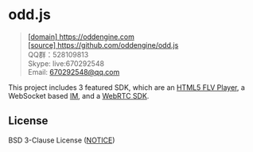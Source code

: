 ﻿# odd.js

> [[domain] <https://oddengine.com>](https://oddengine.com)  
> [[source] <https://github.com/oddengine/odd.js>](https://github.com/oddengine/odd.js)  
> QQ群：528109813  
> Skype: live:670292548  
> Email: 670292548@qq.com  

This project includes 3 featured SDK, which are an [HTML5 FLV Player](https://oddengine.com/document/player.html), a WebSocket based [IM](https://oddengine.com/document/rtc-sdk.html), and a [WebRTC SDK](https://oddengine.com/document/im-sdk.html).

## License

BSD 3-Clause License ([NOTICE](https://github.com/oddengine/odd.js/blob/master/NOTICE))

